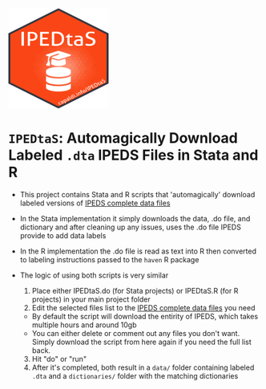 <img src="Icon.png" width="200" height="200" />

# `IPEDtaS`: Automagically Download Labeled `.dta` IPEDS Files in Stata and R

- This project contains Stata and R scripts that 'automagically' download labeled versions of [IPEDS complete data files](https://nces.ed.gov/ipeds/datacenter/DataFiles.aspx)
- In the Stata implementation it simply downloads the data, .do file, and dictionary and after cleaning up any issues, uses the .do file IPEDS provide to add data labels
- In the R implementation the .do file is read as text into R then converted to labeling instructions passed to the `haven` R package
- The logic of using both scripts is very similar

  1. Place either IPEDtaS.do (for Stata projects) or IPEDtaS.R (for R projects) in your main project folder
  2. Edit the selected files list to the [IPEDS complete data files](https://nces.ed.gov/ipeds/datacenter/DataFiles.aspx) you need
    - By default the script will download the entirity of IPEDS, which takes multiple hours and around 10gb
    - You can either delete or comment out any files you don't want. Simply download the script from here again if you need the full list back.
  3. Hit "do" or "run"
  4. After it's completed, both result in a `data/` folder containing labeled `.dta` and a `dictionaries/` folder with the matching dictionaries
